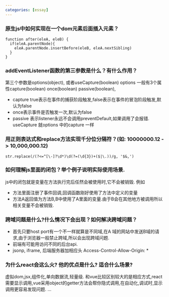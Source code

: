 ```yaml
---
categories: [essay]
---
```

### 原生js中如何实现在一个dom元素后面插入元素？
```
function after(eleA, eleB) {
  if(eleA.parentNode){
    eleA.parentNode.insertBefore(eleB, eleA.nextSibling)
  }
}
```
### addEventListener函数的第三参数是什么？有什么作用？
第三个参数是options(object), 或者useCapture(boolean)
options 一般有3个属性capture(boolean) once(boolean) passive(boolean),
* capture true表示在事件的捕获阶段触发,false表示在事件的冒泡阶段触发,默认为false
* once表示事件是否触发一次,默认为false
* passive 表示listener永远不会调用preventDefault,如果调用了会报错.
useCapture 就options 中的capture 一样

### 用正则表达式和replace方法实现千分位分隔符？(如: 10000000.12 -> 10,000,000.12)
```
str.replace(/(?<=^[\-]?\d*)\d(?=(\d{3})+($|\.))/g, '$&,')
```

### 如何理解js里面的闭包？举个例子说明实际使用场景.
js中的闭包就是变量在方法执行完后任然会被使用时,它不会被销毁.
例如
* 方法里面注册了事件回调,回调函数刚好使用了方法中定义的变量
* 方法A返回值为方法B,B中使用了A里面的变量.由于B会在其他地方被调用所以相关变量不会被销毁.
### 跨域问题是什么?什么情况下会出现？如何解决跨域问题？
* 首先只要host port有一个不一样就算是不同域,在A 域的网站中发送B域的请求,由于浏览器一般禁止跨域,所以会出现跨域问题.
* 前端有可能用访问不同的后台api.
* jsonp, iframe, 后端服务器加相应头 Access-Control-Allow-Origin: *

### 为什么react会这么火? 他的优点是什么? 适合什么场景?
虚拟dom,jsx,组件化,单向数据流,轻量级. 和vue比较区别较大的是相应方式,react需要显示调用,vue采用object的getter方法会帮你隐式调用,在自动化,调试时,显示调用更容易发现问题.
...